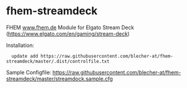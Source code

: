 # fhem-streamdeck
FHEM www.fhem.de Module for Elgato Stream Deck (https://www.elgato.com/en/gaming/stream-deck)

Installation: 
      
      update add https://raw.githubusercontent.com/blecher-at/fhem-streamdeck/master/.dist/controlfile.txt

Sample Configfile: https://raw.githubusercontent.com/blecher-at/fhem-streamdeck/master/streamdock.sample.cfg
